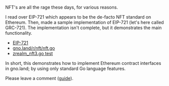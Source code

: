 NFT's are all the rage these days, for various reasons.

I read over EIP-721 which appears to be the de-facto NFT standard on Ethereum. Then, made a sample implementation of EIP-721 (let's here called GRC-721). The implementation isn't complete, but it demonstrates the main functionality.

 - [EIP-721](https://eips.ethereum.org/EIPS/eip-721)
 - [gno.land/r/nft/nft.go](https://gno.land/r/nft/nft.go)
 - [zrealm_nft3.go test](https://github.com/gnolang/gno/blob/master/tests/files2/zrealm_nft3.gno)

In short, this demonstrates how to implement Ethereum contract interfaces in gno.land; by using only standard Go language features.

Please leave a comment ([guide](https://gno.land/r/boards:gnolang/1)).

